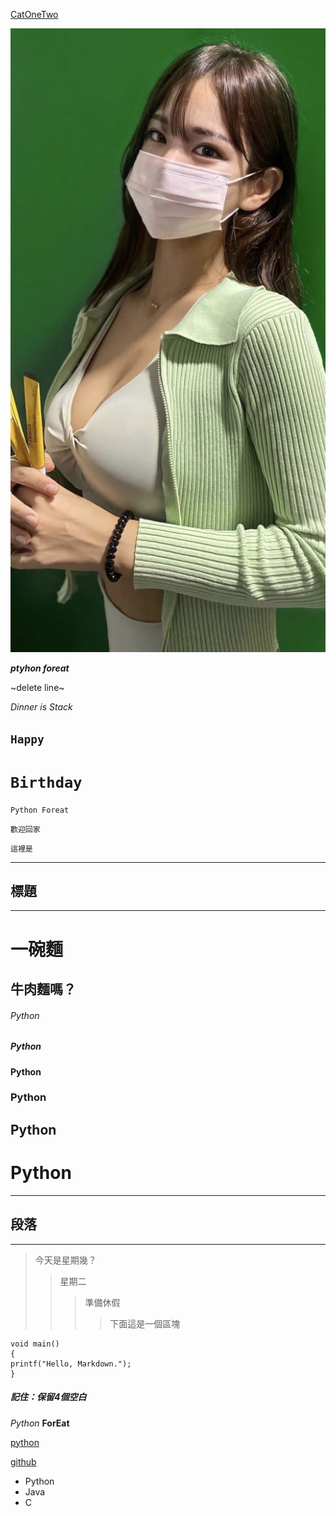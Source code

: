 

[CatOneTwo](https://github.com/CatOneTwo 'CatOneTwo')

![python](https://github.com/iamyouku/test/raw/main/i01.jpg "Beauty")

***ptyhon foreat***

~delete line~

*Dinner is Stack*

`Happy`  
-

`Birthday`
=




`Python Foreat`

```歡迎回家```

```這裡是```

***
標題
-
***
一碗麵 
=

牛肉麵嗎？
-

######  Python
##### Python
#### Python
### Python
## Python
# Python
***
段落
-
***
  >今天是星期幾？
  >>星期二
  >>>準備休假
  >>>>下面這是一個區塊

    void main()
    {
    printf("Hello, Markdown.");
    }
##### 記住：保留4個空白

*Python*
**ForEat**
 
[python](https://python.org)

[github](https://github.com)
 * Python
 * Java
 * C
